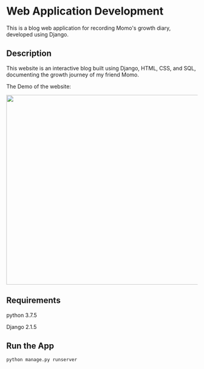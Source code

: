 # Web Application Development
This is a blog web application for recording Momo's growth diary, developed using Django.

## Description
This website is an interactive blog built using Django, HTML, CSS, and SQL, documenting the growth journey of my friend Momo.


The Demo of the website:  
<div align="center"><img width="700" height="500" src="https://github.com/PotatooSoup/CatJournal/blob/main/img/95efc237f0b967e773957c83f31f9502.png"/></div>



## Requirements
python 3.7.5  

Django 2.1.5

## Run the App
```
python manage.py runserver
```


